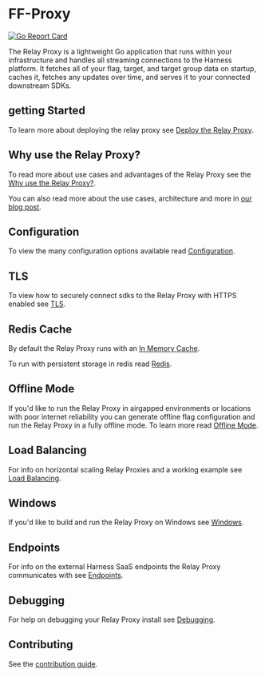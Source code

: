 # FF-Proxy
[![Go Report Card](https://goreportcard.com/badge/github.com/harness/ff-proxy)](https://goreportcard.com/report/github.com/harness/ff-proxy)

The Relay Proxy is a lightweight Go application that runs within your infrastructure and handles all streaming connections to the Harness platform. It fetches all of your flag, target, and target group data on startup, caches it, fetches any updates over time, and serves it to your connected downstream SDKs.

## getting Started
To learn more about deploying the relay proxy see [Deploy the Relay Proxy](https://developer.harness.io/docs/feature-flags/ff-using-flags/relay-proxy/deploy-relay-proxy/).

## Why use the Relay Proxy?
To read more about use cases and advantages of the Relay Proxy see the [Why use the Relay Proxy?](https://developer.harness.io/docs/feature-flags/ff-using-flags/relay-proxy/#why-use-the-relay-proxy).

You can also read more about the use cases, architecture and more in [our blog post](https://harness.io/blog/in-depth-feature-flags-relay-proxy).


## Configuration
To view the many configuration options available read [Configuration](./docs/configuration.md).

## TLS
To view how to securely connect sdks to the Relay Proxy with HTTPS enabled see [TLS](./docs/tls.md).

## Redis Cache
By default the Relay Proxy runs with an [In Memory Cache](./docs/in_memory_cache.md).

To run with persistent storage in redis read [Redis](./docs/redis_cache.md).

## Offline Mode
If you'd like to run the Relay Proxy in airgapped environments or locations with poor internet reliability you can generate offline flag configuration and run the Relay Proxy in a fully offline mode. To learn more read [Offline Mode](./docs/offline.md).

## Load Balancing
For info on horizontal scaling Relay Proxies and a working example see [Load Balancing](./docs/load_balancing.md).

## Windows
If you'd like to build and run the Relay Proxy on Windows see [Windows](./docs/windows.md).

## Endpoints
For info on the external Harness SaaS endpoints the Relay Proxy communicates with see [Endpoints](./docs/endpoints.md).

## Debugging
For help on debugging your Relay Proxy install see [Debugging](./docs/debugging.md).

## Contributing
See the [contribution guide](CONTRIBUTING.md).
